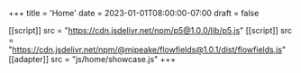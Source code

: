 +++
title = 'Home'
date = 2023-01-01T08:00:00-07:00
draft = false

[[script]]
  src = "https://cdn.jsdelivr.net/npm/p5@1.0.0/lib/p5.js"
[[script]]
  src = "https://cdn.jsdelivr.net/npm/@mjpeake/flowfields@1.0.1/dist/flowfields.js"
[[adapter]]
  src = "js/home/showcase.js"
+++
